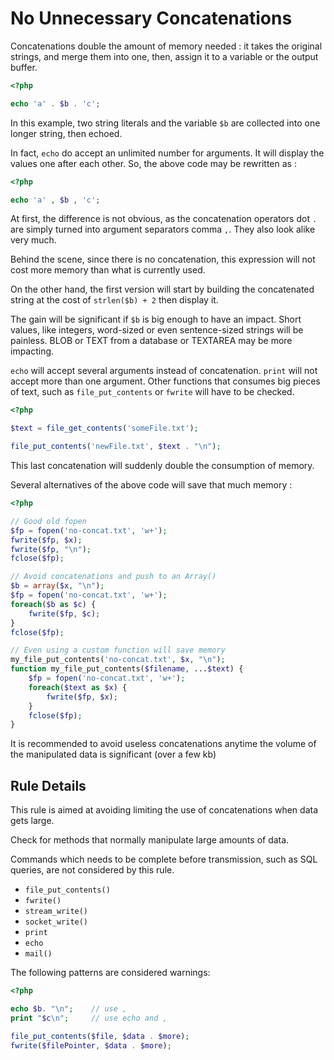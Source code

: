 <!-- PHP Manual -->
# No Unnecessary Concatenations

Concatenations double the amount of memory needed : it takes the original strings, and merge them into one, then, assign it to a variable or the output buffer. 

```php
<?php

echo 'a' . $b . 'c';

```

In this example, two string literals and the variable `$b` are collected into one longer string, then echoed. 

In fact, `echo` do accept an unlimited number for arguments. It will display the values one after each other. So, the above code may be rewritten as : 

```php
<?php

echo 'a' , $b , 'c';

```
At first, the difference is not obvious, as the concatenation operators dot `.` are simply turned into argument separators comma `,`. They also look alike very much. 

Behind the scene, since there is no concatenation, this expression will not cost more memory than what is currently used. 

On the other hand, the first version will start by building the concatenated string at the cost of `strlen($b) + 2` then display it. 

The gain will be significant if `$b` is big enough to have an impact. Short values, like integers, word-sized  or even sentence-sized strings will be painless. BLOB or TEXT from a database or TEXTAREA may be more impacting. 

`echo` will accept several arguments instead of concatenation. `print` will not accept more than one argument. Other functions that consumes big pieces of text, such as `file_put_contents` or `fwrite` will have to be checked.

```php
<?php

$text = file_get_contents('someFile.txt');

file_put_contents('newFile.txt', $text . "\n");

```

This last concatenation will suddenly double the consumption of memory. 

Several alternatives of the above code will save that much memory : 

```php
<?php

// Good old fopen
$fp = fopen('no-concat.txt', 'w+');
fwrite($fp, $x);
fwrite($fp, "\n");
fclose($fp);

// Avoid concatenations and push to an Array()
$b = array($x, "\n");
$fp = fopen('no-concat.txt', 'w+');
foreach($b as $c) {
	fwrite($fp, $c);
}
fclose($fp);

// Even using a custom function will save memory
my_file_put_contents('no-concat.txt', $x, "\n");
function my_file_put_contents($filename, ...$text) {
    $fp = fopen('no-concat.txt', 'w+');
    foreach($text as $x) {
        fwrite($fp, $x);
    }
    fclose($fp);
}

```
It is recommended to avoid useless concatenations anytime the volume of the manipulated data is significant (over a few kb)

## Rule Details

This rule is aimed at avoiding limiting the use of  concatenations when data gets large.

Check for methods that normally manipulate large amounts of data. 

Commands which needs to be complete before transmission, such as SQL queries, are not considered by this rule.

* `file_put_contents()`
* `fwrite()`
* `stream_write()`
* `socket_write()`
* `print`
* `echo`
* `mail()`

The following patterns are considered warnings:

```php
<?php

echo $b. "\n";    // use ,
print "$c\n";     // use echo and ,

file_put_contents($file, $data . $more);
fwrite($filePointer, $data . $more);

```


